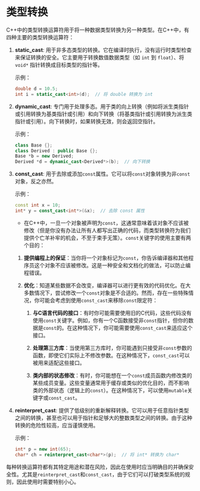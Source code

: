 # 类型转换

C++中的类型转换运算符用于将一种数据类型转换为另一种类型。在C++中，有四种主要的类型转换运算符：

1. **static_cast**: 用于非多态类型的转换。它在编译时执行，没有运行时类型检查来保证转换的安全。它主要用于转换数值数据类型（如 `int` 到 `float`）、将 `void*` 指针转换成目标类型的指针等。

   示例：
   ```C++
   double d = 10.5;
   int i = static_cast<int>(d);  // 将 double 转换为 int
   ```

2. **dynamic_cast**: 专门用于处理多态。用于类的向上转换（例如将派生类指针或引用转换为基类指针或引用）和向下转换（将基类指针或引用转换为派生类指针或引用）。向下转换时，如果转换无效，则会返回空指针。

   示例：
   ```C++
   class Base {};
   class Derived : public Base {};
   Base *b = new Derived;
   Derived *d = dynamic_cast<Derived*>(b);  // 向下转换
   ```

3. **const_cast**: 用于去除或添加`const`属性。它可以将`const`对象转换为非`const`对象，反之亦然。

   示例：
   ```C++
   const int x = 10;
   int* y = const_cast<int*>(&x);  // 去除 const 属性
   ```
   - 在C++中，一旦一个对象被声明为`const`，这通常意味着该对象不应该被修改（但是你没有办法让所有人都写出正确的代码，而类型转换符为我们提供个亡羊补牢的机会，不至于束手无策）。`const`关键字的使用主要有两个目的：

   1. **提供编程上的保证**：当你将一个对象标记为`const`，你告诉编译器和其他程序员这个对象不应该被修改。这是一种安全和文档化的做法，可以防止编程错误。

   2. **优化**：知道某些数据不会改变，编译器可以进行更有效的代码优化。在大多数情况下，尝试修改一个`const`对象是不合适的。然而，存在一些特殊情况，你可能会考虑到使用`const_cast`来移除`const`限定符：

        1. **与C语言代码的接口**：有时你可能需要使用旧的C代码，这些代码没有使用`const`关键字。例如，你有一个C函数接受非`const`指针，但你的数据是`const`的。在这种情况下，你可能需要使用`const_cast`来适应这个接口。

        2. **处理第三方库**：当使用第三方库时，你可能遇到只接受非`const`参数的函数，即使它们实际上不修改参数。在这种情况下，`const_cast`可以被用来适配这些接口。

        3. **类内部的状态修改**：有时，你可能想在一个`const`成员函数内修改类的某些成员变量。这些变量通常用于缓存或类似的优化目的，而不影响类的外部状态（逻辑上的`const`）。在这种情况下，可以使用`mutable`关键字或`const_cast`。

4. **reinterpret_cast**: 提供了低级别的重新解释转换。它可以用于任意指针类型之间的转换，甚至也可以用于指针和足够大的整数类型之间的转换。由于这种转换的危险性较高，应当谨慎使用。

   示例：
   ```C++
   int* p = new int(65);
   char* ch = reinterpret_cast<char*>(p);  // 将 int* 转换为 char*
   ```

每种转换运算符都有其特定用途和潜在风险，因此在使用时应当明确目的并确保安全性。尤其是`reinterpret_cast`和`const_cast`，由于它们可以打破类型系统的规则，因此使用时需要特别小心。